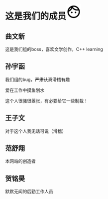 # 这是我们的成员![](assets\img\face.svg)

## 曲文新

这是我们组的boss，喜欢文学创作，C++ learning

## 孙宇函

我们组的bug，~~严肃认真~~滑稽有趣

爱在工作中摸鱼划水

这个人很骚很嚣张，有必要给它一些制裁！

## 王子文

对于这个人我无话可说（滑稽）

## 范舒翔

本网站的创造者

## 贺铭昊

默默无闻的后勤工作人员
